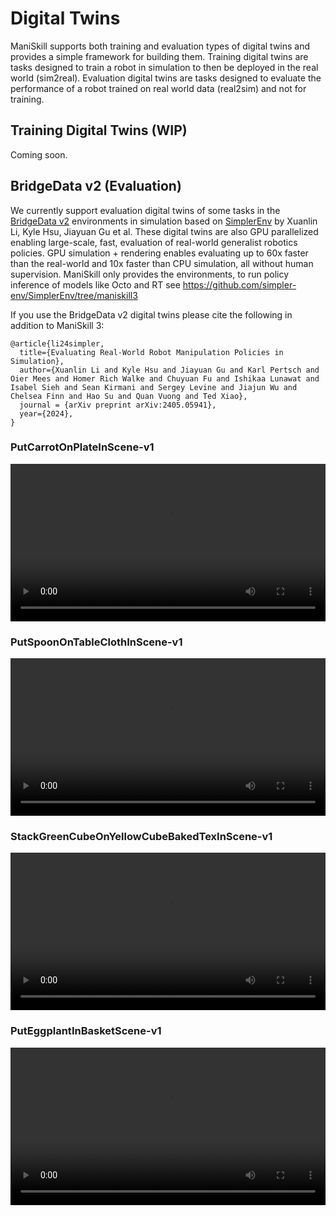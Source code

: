 # Digital Twins

ManiSkill supports both training and evaluation types of digital twins and provides a simple framework for building them. Training digital twins are tasks designed to train a robot in simulation to then be deployed in the real world (sim2real). Evaluation digital twins are tasks designed to evaluate the performance of a robot trained on real world data (real2sim) and not for training.


## Training Digital Twins (WIP)

Coming soon.

## BridgeData v2 (Evaluation)

We currently support evaluation digital twins of some tasks in the [BridgeData v2](https://rail-berkeley.github.io/bridgedata/) environments in simulation based on [SimplerEnv](https://simpler-env.github.io/) by Xuanlin Li, Kyle Hsu, Jiayuan Gu et al. These digital twins are also GPU parallelized enabling large-scale, fast, evaluation of real-world generalist robotics policies. GPU simulation + rendering enables evaluating up to 60x faster than the real-world and 10x faster than CPU simulation, all without human supervision. ManiSkill only provides the environments, to run policy inference of models like Octo and RT see https://github.com/simpler-env/SimplerEnv/tree/maniskill3

If you use the BridgeData v2 digital twins please cite the following in addition to ManiSkill 3:

```
@article{li24simpler,
  title={Evaluating Real-World Robot Manipulation Policies in Simulation},
  author={Xuanlin Li and Kyle Hsu and Jiayuan Gu and Karl Pertsch and Oier Mees and Homer Rich Walke and Chuyuan Fu and Ishikaa Lunawat and Isabel Sieh and Sean Kirmani and Sergey Levine and Jiajun Wu and Chelsea Finn and Hao Su and Quan Vuong and Ted Xiao},
  journal = {arXiv preprint arXiv:2405.05941},
  year={2024},
} 
```

### PutCarrotOnPlateInScene-v1

<video preload="auto" controls="True" width="100%">
<source src="https://github.com/haosulab/ManiSkill/raw/main/figures/environment_demos/digital_twins/bridge_data_v2/PutCarrotOnPlateInScene-v1.mp4" type="video/mp4">
</video>

### PutSpoonOnTableClothInScene-v1

<video preload="auto" controls="True" width="100%">
<source src="https://github.com/haosulab/ManiSkill/raw/main/figures/environment_demos/digital_twins/bridge_data_v2/PutSpoonOnTableClothInScene-v1.mp4" type="video/mp4">
</video>

### StackGreenCubeOnYellowCubeBakedTexInScene-v1

<video preload="auto" controls="True" width="100%">
<source src="https://github.com/haosulab/ManiSkill/raw/main/figures/environment_demos/digital_twins/bridge_data_v2/StackGreenCubeOnYellowCubeBakedTexInScene-v1.mp4" type="video/mp4">
</video>

### PutEggplantInBasketScene-v1

<video preload="auto" controls="True" width="100%">
<source src="https://github.com/haosulab/ManiSkill/raw/main/figures/environment_demos/digital_twins/bridge_data_v2/PutEggplantInBasketScene-v1.mp4" type="video/mp4">
</video>